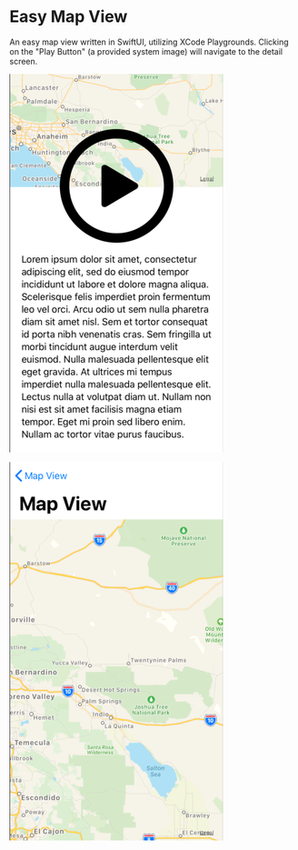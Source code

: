 # Easy Map View

An easy map view written in SwiftUI, utilizing XCode Playgrounds.
Clicking on the "Play Button" (a provided system image) will navigate to the detail screen.

![Map View 1](assets/map1.png)

![Map View 2](assets/map2.png)
